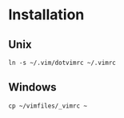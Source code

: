 Installation
============

Unix
--------
`ln -s ~/.vim/dotvimrc ~/.vimrc`

Windows
-------
`cp ~/vimfiles/_vimrc ~`
